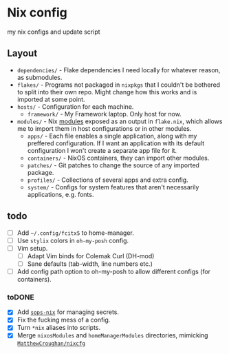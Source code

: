 # Nix config

my nix configs and update script

## Layout

- `dependencies/` - Flake dependencies I need locally for whatever reason, as submodules.
- `flakes/` - Programs not packaged in `nixpkgs` that I couldn't be bothered to split into their own repo. Might change how this works and is imported at some point.
- `hosts/` - Configuration for each machine.
  - `framework/` - My Framework laptop. Only host for now.
- `modules/` - Nix [modules](https://nixos.wiki/wiki/Module) exposed as an output in `flake.nix`, which allows me to import them in host configurations or in other modules.
  - `apps/` - Each file enables a single application, along with my preffered configuration. If I want an application with its default configuration I won't create a separate app file for it.
  - `containers/` - NixOS containers, they can import other modules.
  - `patches/` - Git patches to change the source of any imported package.
  - `profiles/` - Collections of several apps and extra config.
  - `system/` - Configs for system features that aren't necessarily applications, e.g. fonts.

## todo

- [ ] Add `~/.config/fcitx5` to home-manager.
- [ ] Use `stylix` colors in `oh-my-posh` config.
- [ ] Vim setup.
  - [ ] Adapt Vim binds for Colemak Curl (DH-mod)
  - [ ] Sane defaults (tab-width, line numbers etc.)
- [ ] Add config path option to oh-my-posh to allow different configs (for containers).

### toDONE

- [x] Add [`sops-nix`](https://github.com/Mic92/sops-nix) for managing secrets.
- [x] Fix the fucking mess of a config.
- [x] Turn `*nix` aliases into scripts.
- [x] Merge `nixosModules` and `homeManagerModules` directories, mimicking [`MatthewCroughan/nixcfg`](https://github.com/MatthewCroughan/nixcfg)
